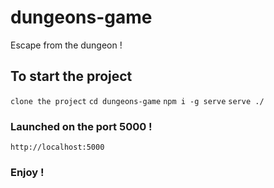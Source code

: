 # dungeons-game
Escape from the dungeon !


## To start the project
`clone the project`
`cd dungeons-game`
`npm i -g serve`
`serve ./`


### Launched on the port 5000 !
`http://localhost:5000`


### Enjoy !
